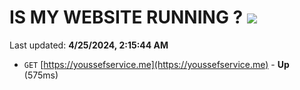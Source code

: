 # IS MY WEBSITE RUNNING ? [![](https://img.shields.io/static/v1?label=Sponsor&message=%E2%9D%A4&logo=GitHub&color=%23fe8e86)](https://github.com/sponsors/<username>)

Last updated: **4/25/2024, 2:15:44 AM**

- `GET` [https://youssefservice.me](https://youssefservice.me) - **Up** (575ms)
